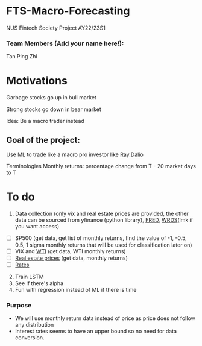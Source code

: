 # FTS-Macro-Forecasting
NUS Fintech Society Project AY22/23S1 

### Team Members (Add your name here!):
Tan Ping Zhi

# Motivations
Garbage stocks go up in bull market

Strong stocks go down in bear market

Idea: Be a macro trader instead

## Goal of the project:
Use ML to trade like a macro pro investor like [Ray Dalio](https://en.wikipedia.org/wiki/Ray_Dalio)

Terminologies
Monthly returns: percentage change from T - 20 market days to T 

# To do
1.  Data collection (only vix and real estate prices are provided, the other data can be sourced from  yfinance (python library), [FRED](https://fred.stlouisfed.org/), [WRDS](https://wrds-www.wharton.upenn.edu/login/?next=/pages/get-data/)(lmk if you want access)
- [ ] SP500 (get data, get list of monthly returns, find the value of -1, -0.5, 0.5, 1 sigma monthly returns that will be used for classification later on)
- [ ] VIX and [WTI](https://fred.stlouisfed.org/series/DCOILWTICO) (get data, WTI monthly returns)
- [ ] [Real estate prices](https://fred.stlouisfed.org/series/WILLRESIND) (get data, monthly returns)
- [ ] [Rates](https://wrds-www.wharton.upenn.edu/pages/get-data/federal-reserve-bank-reports/interest-rates/data/)
2. Train LSTM
3. See if there's alpha
4. Fun with regression instead of ML if there is time
### Purpose
- We will use monthly return data instead of price as price does not follow any distribution
- Interest rates seems to have an upper bound so no need for data conversion.
